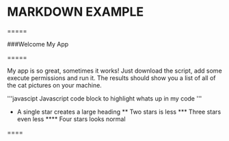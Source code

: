 # MARKDOWN EXAMPLE

=====

###Welcome My App

=====

My app is so great, sometimes it works! Just download the script, add some execute permissions and run it. The results should show you a list of all of the cat pictures on your machine.

'''javascipt
Javascript code block to highlight whats up in my code
'''

* A single star creates a large heading 
** Two stars is less
*** Three stars even less
**** Four stars looks normal 

====
